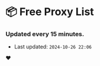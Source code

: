 # :package: Free Proxy List
### Updated every 15 minutes.

- Last updated: `2024-10-26 22:06`

:heart:
